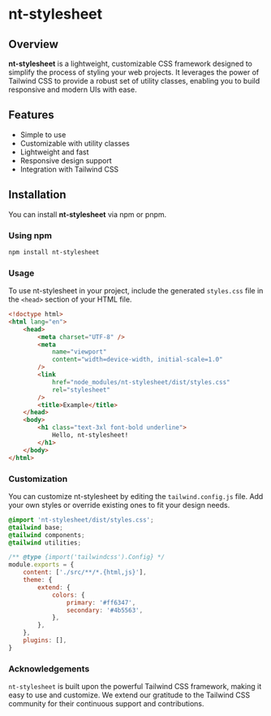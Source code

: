 # nt-stylesheet

## Overview

**nt-stylesheet** is a lightweight, customizable CSS framework designed to simplify the process of styling your web projects. It leverages the power of Tailwind CSS to provide a robust set of utility classes, enabling you to build responsive and modern UIs with ease.

## Features

-   Simple to use
-   Customizable with utility classes
-   Lightweight and fast
-   Responsive design support
-   Integration with Tailwind CSS

## Installation

You can install **nt-stylesheet** via npm or pnpm.

### Using npm

```sh
npm install nt-stylesheet
```

### Usage

To use nt-stylesheet in your project, include the generated `styles.css` file in the `<head>` section of your HTML file.

```html
<!doctype html>
<html lang="en">
    <head>
        <meta charset="UTF-8" />
        <meta
            name="viewport"
            content="width=device-width, initial-scale=1.0"
        />
        <link
            href="node_modules/nt-stylesheet/dist/styles.css"
            rel="stylesheet"
        />
        <title>Example</title>
    </head>
    <body>
        <h1 class="text-3xl font-bold underline">
            Hello, nt-stylesheet!
        </h1>
    </body>
</html>
```

### Customization

You can customize nt-stylesheet by editing the `tailwind.config.js` file. Add your own styles or override existing ones to fit your design needs.

```css
@import 'nt-stylesheet/dist/styles.css';
@tailwind base;
@tailwind components;
@tailwind utilities;
```

```js
/** @type {import('tailwindcss').Config} */
module.exports = {
    content: ['./src/**/*.{html,js}'],
    theme: {
        extend: {
            colors: {
                primary: '#ff6347',
                secondary: '#4b5563',
            },
        },
    },
    plugins: [],
}
```

### Acknowledgements

`nt-stylesheet` is built upon the powerful Tailwind CSS framework, making it easy to use and customize. We extend our gratitude to the Tailwind CSS community for their continuous support and contributions.
